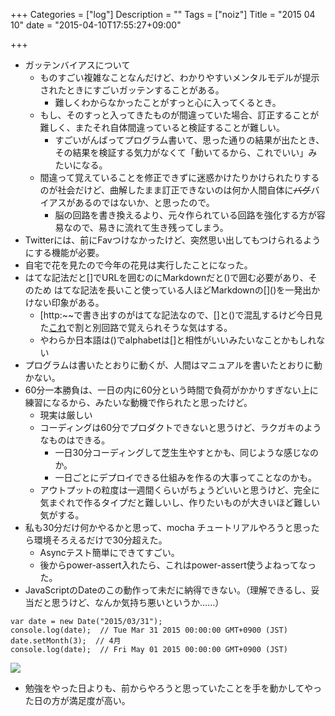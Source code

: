+++
Categories = ["log"]
Description = ""
Tags = ["noiz"]
Title = "2015 04 10"
date = "2015-04-10T17:55:27+09:00"

+++

* ガッテンバイアスについて
	* ものすごい複雑なことなんだけど、わかりやすいメンタルモデルが提示されたときにすごいガッテンすることがある。
		* 難しくわからなかったことがすっと心に入ってくるとき。
	* もし、そのすっと入ってきたものが間違っていた場合、訂正することが難しく、またそれ自体間違っていると検証することが難しい。
		* すごいがんばってプログラム書いて、思った通りの結果が出たとき、その結果を検証する気力がなくて「動いてるから、これでいい」みたいになる。
	* 間違って覚えていることを修正できずに迷惑かけたりかけられたりするのが社会だけど、曲解したまま訂正できないのは何か人間自体に<del>バグ</del>バイアスがあるのではないか、と思ったので。
		* 脳の回路を書き換えるより、元々作られている回路を強化する方が容易なので、易きに流れて生き残ってしまう。
* Twitterには、前にFavつけなかったけど、突然思い出してもつけられるようにする機能が必要。
* 自宅で花を見たので今年の花見は実行したことになった。
* はてな記法だと[]でURLを囲むのにMarkdownだと()で囲む必要があり、そのため はてな記法を長いこと使っている人ほどMarkdownの\[]()を一発出かけない印象がある。
	* [http:~~で書き出すのがはてな記法なので、[]と()で混乱するけど今日見た[これ](http://qiita.com/DQNEO/items/fe32a2420506dca98bf4)で割と別回路で覚えられそうな気はする。
	* やわらか日本語は()でalphabetは[]と相性がいいみたいなことかもしれない
* プログラムは書いたとおりに動くが、人間はマニュアルを書いたとおりに動かない。
* 60分一本勝負は、一日の内に60分という時間で負荷がかかりすぎない上に練習になるから、みたいな動機で作られたと思ったけど。
	* 現実は厳しい
	* コーディングは60分でプロダクトできないと思うけど、ラクガキのようなものはできる。
		* 一日30分コーディングして芝生生やすとかも、同じような感じなのか。
		* 一日ごとにデプロイできる仕組みを作るの大事ってことなのかも。
	* アウトプットの粒度は一週間くらいがちょうどいいと思うけど、完全に気まぐれで作るタイプだと難しいし、作りたいものが大きいほど難しい気がする。
* 私も30分だけ何かやるかと思って、mocha チュートリアルやろうと思ったら環境そろえるだけで30分超えた。
	* Asyncテスト簡単にできてすごい。
	* 後からpower-assert入れたら、これはpower-assert使うよねってなった。
* JavaScriptのDateのこの動作って未だに納得できない。（理解できるし、妥当だと思うけど、なんか気持ち悪いというか……）

```
var date = new Date("2015/03/31");
console.log(date);  // Tue Mar 31 2015 00:00:00 GMT+0900 (JST)
date.setMonth(3);  // 4月
console.log(date);  // Fri May 01 2015 00:00:00 GMT+0900 (JST)
```

<img src="/log/media/2015-04-10 16.34.05.png">

* 勉強をやった日よりも、前からやろうと思っていたことを手を動かしてやった日の方が満足度が高い。